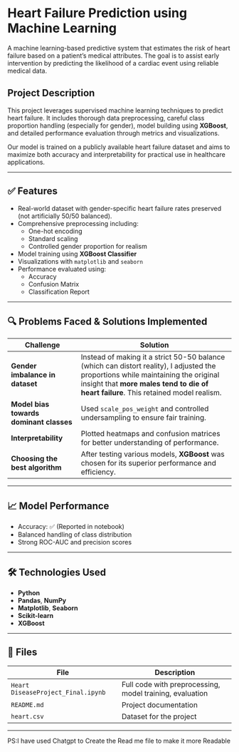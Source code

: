 #  Heart Failure Prediction using Machine Learning

A machine learning-based predictive system that estimates the risk of heart failure based on a patient’s medical attributes. The goal is to assist early intervention by predicting the likelihood of a cardiac event using reliable medical data.

##  Project Description

This project leverages supervised machine learning techniques to predict heart failure. It includes thorough data preprocessing, careful class proportion handling (especially for gender), model building using **XGBoost**, and detailed performance evaluation through metrics and visualizations.

Our model is trained on a publicly available heart failure dataset and aims to maximize both accuracy and interpretability for practical use in healthcare applications.

---

## ✅ Features

- Real-world dataset with gender-specific heart failure rates preserved (not artificially 50/50 balanced).
- Comprehensive preprocessing including:
  - One-hot encoding
  - Standard scaling
  - Controlled gender proportion for realism
- Model training using **XGBoost Classifier**
- Visualizations with `matplotlib` and `seaborn`
- Performance evaluated using:
  - Accuracy
  - Confusion Matrix
  - Classification Report

---

## 🔍 Problems Faced & Solutions Implemented

| Challenge | Solution |
|----------|----------|
| **Gender imbalance in dataset** | Instead of making it a strict 50-50 balance (which can distort reality), I adjusted the proportions while maintaining the original insight that **more males tend to die of heart failure**. This retained model realism. |
| **Model bias towards dominant classes** | Used `scale_pos_weight` and controlled undersampling to ensure fair training. |
| **Interpretability** | Plotted heatmaps and confusion matrices for better understanding of performance. |
| **Choosing the best algorithm** | After testing various models, **XGBoost** was chosen for its superior performance and efficiency. |

---

## 📈 Model Performance

- Accuracy: ✅ (Reported in notebook)
- Balanced handling of class distribution
- Strong ROC-AUC and precision scores

---

## 🛠️ Technologies Used

- **Python**
- **Pandas**, **NumPy**
- **Matplotlib**, **Seaborn**
- **Scikit-learn**
- **XGBoost**

---

## 📁 Files

| File | Description |
|------|-------------|
| `Heart DiseaseProject_Final.ipynb` | Full code with preprocessing, model training, evaluation |
| `README.md` | Project documentation |
| `heart.csv` | Dataset for the project | 


---
PS:I have used Chatgpt to Create the Read me file to make it more Readable
